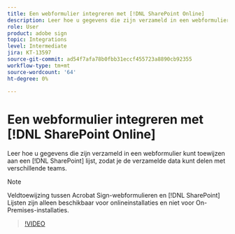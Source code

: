 ```yaml
---
title: Een webformulier integreren met [!DNL SharePoint Online]
description: Leer hoe u gegevens die zijn verzameld in een webformulier kunt toewijzen aan een [!DNL SharePoint] list
role: User
product: adobe sign
topic: Integrations
level: Intermediate
jira: KT-13597
source-git-commit: ad54f7afa78b0fbb31eccf455723a8890cb92355
workflow-type: tm+mt
source-wordcount: '64'
ht-degree: 0%

---
```


# Een webformulier integreren met [!DNL SharePoint Online]

Leer hoe u gegevens die zijn verzameld in een webformulier kunt toewijzen aan een [!DNL SharePoint] lijst, zodat je de verzamelde data kunt delen met verschillende teams.

>[!NOTE]
>
>Veldtoewijzing tussen Acrobat Sign-webformulieren en [!DNL SharePoint] Lijsten zijn alleen beschikbaar voor onlineinstallaties en niet voor On-Premises-installaties.

>[!VIDEO](https://video.tv.adobe.com/v/3421616?quality=12&learn=on&hidetitle=true)



